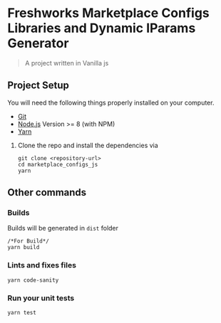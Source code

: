 # Freshworks Marketplace Configs Libraries and Dynamic IParams Generator

> A project written in Vanilla js
## Project Setup

You will need the following things properly installed on your computer.

* [Git](https://git-scm.com/)
* [Node.js](https://nodejs.org/) Version >= 8 (with NPM)
* [Yarn](https://yarnpkg.com/en/)



1. Clone the repo and install the dependencies via
    ```
    git clone <repository-url>
    cd marketplace_configs_js
    yarn
    ```

##  Other commands

### Builds

Builds will be generated in `dist` folder
```
/*For Build*/
yarn build

```

### Lints and fixes files
```
yarn code-sanity
```

### Run your unit tests
```
yarn test
```
